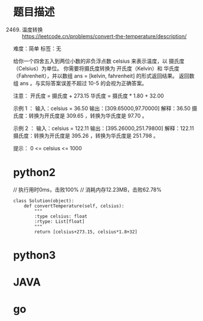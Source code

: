 # 题目描述

2469. 温度转换  
https://leetcode.cn/problems/convert-the-temperature/description/  

难度：简单
标签：无

给你一个四舍五入到两位小数的非负浮点数 celsius 来表示温度，以 摄氏度（Celsius）为单位。
你需要将摄氏度转换为 开氏度（Kelvin）和 华氏度（Fahrenheit），并以数组 ans = [kelvin, fahrenheit] 的形式返回结果。
返回数组 ans 。与实际答案误差不超过 10-5 的会视为正确答案。

注意：
开氏度 = 摄氏度 + 273.15
华氏度 = 摄氏度 * 1.80 + 32.00

示例 1 ：
输入：celsius = 36.50
输出：[309.65000,97.70000]
解释：36.50 摄氏度：转换为开氏度是 309.65 ，转换为华氏度是 97.70 。

示例 2 ：
输入：celsius = 122.11
输出：[395.26000,251.79800]
解释：122.11 摄氏度：转换为开氏度是 395.26 ，转换为华氏度是 251.798 。

提示：
0 <= celsius <= 1000

# python2

// 执行用时0ms，击败100%
// 消耗内存12.23MB，击败62.78%
```
class Solution(object):
    def convertTemperature(self, celsius):
        """
        :type celsius: float
        :rtype: List[float]
        """
        return [celsius+273.15, celsius*1.8+32]
```

# python3 

# JAVA

# go
